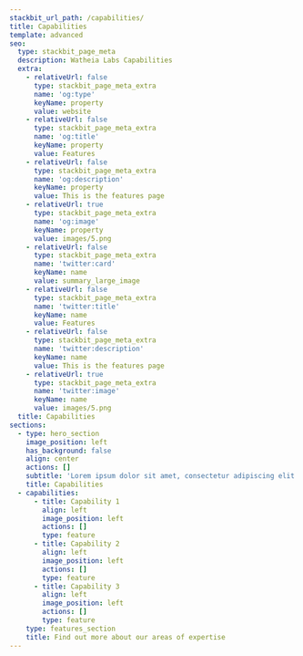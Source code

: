 ```yaml
---
stackbit_url_path: /capabilities/
title: Capabilities
template: advanced
seo:
  type: stackbit_page_meta
  description: Watheia Labs Capabilities
  extra:
    - relativeUrl: false
      type: stackbit_page_meta_extra
      name: 'og:type'
      keyName: property
      value: website
    - relativeUrl: false
      type: stackbit_page_meta_extra
      name: 'og:title'
      keyName: property
      value: Features
    - relativeUrl: false
      type: stackbit_page_meta_extra
      name: 'og:description'
      keyName: property
      value: This is the features page
    - relativeUrl: true
      type: stackbit_page_meta_extra
      name: 'og:image'
      keyName: property
      value: images/5.png
    - relativeUrl: false
      type: stackbit_page_meta_extra
      name: 'twitter:card'
      keyName: name
      value: summary_large_image
    - relativeUrl: false
      type: stackbit_page_meta_extra
      name: 'twitter:title'
      keyName: name
      value: Features
    - relativeUrl: false
      type: stackbit_page_meta_extra
      name: 'twitter:description'
      keyName: name
      value: This is the features page
    - relativeUrl: true
      type: stackbit_page_meta_extra
      name: 'twitter:image'
      keyName: name
      value: images/5.png
  title: Capabilities
sections:
  - type: hero_section
    image_position: left
    has_background: false
    align: center
    actions: []
    subtitle: 'Lorem ipsum dolor sit amet, consectetur adipiscing elit.'
    title: Capabilities
  - capabilities:
      - title: Capability 1
        align: left
        image_position: left
        actions: []
        type: feature
      - title: Capability 2
        align: left
        image_position: left
        actions: []
        type: feature
      - title: Capability 3
        align: left
        image_position: left
        actions: []
        type: feature
    type: features_section
    title: Find out more about our areas of expertise
---
```

